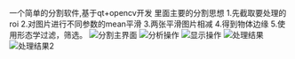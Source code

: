 一个简单的分割软件,基于qt+opencv开发
里面主要的分割思想
1.先截取要处理的roi
2.对图片进行不同参数的mean平滑
3.两张平滑图片相减
4.得到物体边缘
5.使用形态学过滤，筛选。
![分割主界面](https://github.com/WenYuanMo/Segmentatin/assets/43527146/0bf793c9-2881-41cd-a8e4-3fc3beff2568)
![分析操作](https://github.com/WenYuanMo/Segmentatin/assets/43527146/90bee45b-12e5-42a7-b5a6-dd76d0ed22ab)
![显示操作](https://github.com/WenYuanMo/Segmentatin/assets/43527146/996f866e-fc8f-4f8c-aa6d-1d73fdf93669)
![处理结果](https://github.com/WenYuanMo/Segmentatin/assets/43527146/3172a1be-c049-4ef5-a1df-b38c40fdb2c7)
![处理结果2](https://github.com/WenYuanMo/Segmentatin/assets/43527146/24dd0399-c19c-43ee-aaf2-30b2e8385e34)
